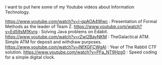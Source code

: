 I want to put here some of my Youtube videos about Information Technology.

https://www.youtube.com/watch?v=l-gpAOA4Wwc : Presentation of Formal Methods as the leader of Team Z.
https://www.youtube.com/watch?v=Ed59sM1Kvrg : Solving Java problems on Edabit.
https://www.youtube.com/watch?v=rZwl2BayNKM : TheGalactical ATM. Simple ATM for deposit and withdraw purposes.
https://www.youtube.com/watch?v=iNfXGFCWgAI : Year of The Rabbit CTF solution.
https://www.youtube.com/watch?v=PFa_NT9Hzg0 : Speed coding for a simple digital clock.
